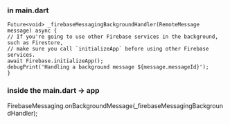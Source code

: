 ### in main.dart

```
Future<void> _firebaseMessagingBackgroundHandler(RemoteMessage message) async {
// If you're going to use other Firebase services in the background, such as Firestore,
// make sure you call `initializeApp` before using other Firebase services.
await Firebase.initializeApp();
debugPrint('Handling a background message ${message.messageId}');
}
```

### inside the main.dart -> app
FirebaseMessaging.onBackgroundMessage(_firebaseMessagingBackgroundHandler);
